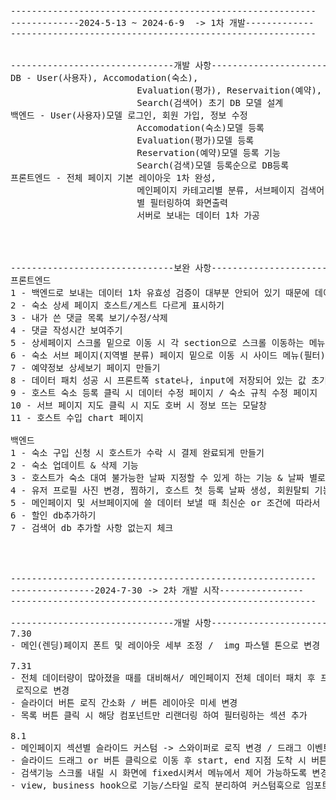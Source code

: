 <pre>
----------------------------------------------------------
-------------2024-5-13 ~ 2024-6-9  -> 1차 개발-------------
----------------------------------------------------------


-------------------------------개발 사항-------------------------
DB - User(사용자), Accomodation(숙소),  
                        Evaluation(평가), Reservaition(예약),
                        Search(검색어) 초기 DB 모델 설계
백엔드 - User(사용자)모델 로그인, 회원 가입, 정보 수정
                        Accomodation(숙소)모델 등록
                        Evaluation(평가)모델 등록
                        Reservation(예약)모델 등록 기능
                        Search(검색)모델 등록순으로 DB등록
프론트엔드 - 전체 페이지 기본 레이아웃 1차 완성,
                        메인페이지 카테고리별 분류, 서브페이지 검색어         
                        별 필터링하여 화면출력
                        서버로 보내는 데이터 1차 가공




-------------------------------보완 사항-------------------------
프론트엔드
1 - 백엔드로 보내는 데이터 1차 유효성 검증이 대부분 안되어 있기 때문에 데이터 검증 추가하기
2 - 숙소 상세 페이지 호스트/게스트 다르게 표시하기
3 - 내가 쓴 댓글 목록 보기/수정/삭제
4 - 댓글 작성시간 보여주기
5 - 상세페이지 스크롤 밑으로 이동 시 각 section으로 스크롤 이동하는 메뉴(fixed) 만들기
6 - 숙소 서브 페이지(지역별 분류) 페이지 밑으로 이동 시 사이드 메뉴(필터) position fixed로 화면에 따라오게 만들기
7 - 예약정보 상세보기 페이지 만들기
8 - 데이터 패치 성공 시 프론트쪽 state나, input에 저장되어 있는 값 초기화하는 작업
9 - 호스트 숙소 등록 클릭 시 데이터 수정 페이지 / 숙소 규칙 수정 페이지
10 - 서브 페이지 지도 클릭 시 지도 호버 시 정보 뜨는 모달창
11 - 호스트 수입 chart 페이지

백엔드
1 - 숙소 구입 신청 시 호스트가 수락 시 결제 완료되게 만들기
2 - 숙소 업데이트 & 삭제 기능
3 - 호스트가 숙소 대여 불가능한 날짜 지정할 수 있게 하는 기능 & 날짜 별로 검색 기능 필터링
4 - 유저 프로필 사진 변경, 찜하기, 호스트 첫 등록 날짜 생성, 회원탈퇴 기능
5 - 메인페이지 및 서브페이지에 쓸 데이터 보낼 때 최신순 or 조건에 따라서 sort하여 보내기
6 - 할인 db추가하기
7 - 검색어 db 추가할 사항 없는지 체크




----------------------------------------------------------
----------------2024-7-30 -> 2차 개발 시작----------------
----------------------------------------------------------

-------------------------------개발 사항-------------------------
7.30 
- 메인(렌딩)페이지 폰트 및 레이아웃 세부 조정 /  img 파스텔 톤으로 변경 / 검색 메뉴 레이아웃 및 디자인 세부 조정 / 렌딩 페이지 이미지 변경

7.31 
- 전체 데이터량이 많아졌을 때를 대비해서/ 메인페이지 전체 데이터 패치 후 프론트에서 분류하는 로직 -> promise.all로 병렬 패치 후 백엔드에서 분류해서 프론트에 필요한 만큼만 잘라서 패치하는   
 로직으로 변경
- 슬라이더 버튼 로직 간소화 / 버튼 레이아웃 미세 변경
- 목록 버튼 클릭 시 해당 컴포넌트만 리랜더링 하여 필터링하는 섹션 추가

8.1
- 메인페이지 섹션별 슬라이드 커스텀 -> 스와이퍼로 로직 변경 / 드래그 이벤트 추가 / 에니메이션 로직 및 코드 단순화
- 슬라이드 드래그 or 버튼 클릭으로 이동 후 start, end 지점 도착 시 버튼 display none:block 제어 
- 검색기능 스크롤 내릴 시 화면에 fixed시켜서 메뉴에서 제어 가능하도록 변경
- view, business hook으로 기능/스타일 로직 분리하여 커스텀훅으로 임포트 하는 방식으로 구조 변경

</pre>